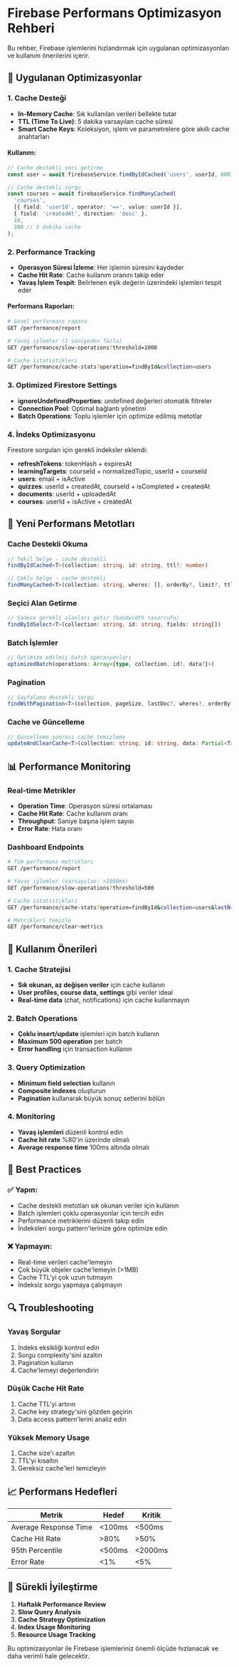 # Firebase Performans Optimizasyon Rehberi

Bu rehber, Firebase işlemlerini hızlandırmak için uygulanan optimizasyonları ve kullanım önerilerini içerir.

## 🚀 Uygulanan Optimizasyonlar

### 1. Cache Desteği
- **In-Memory Cache**: Sık kullanılan verileri bellekte tutar
- **TTL (Time To Live)**: 5 dakika varsayılan cache süresi
- **Smart Cache Keys**: Koleksiyon, işlem ve parametrelere göre akıllı cache anahtarları

#### Kullanım:
```typescript
// Cache destekli veri getirme
const user = await firebaseService.findByIdCached('users', userId, 600); // 10 dakika cache

// Cache destekli sorgu
const courses = await firebaseService.findManyCached(
  'courses',
  [{ field: 'userId', operator: '==', value: userId }],
  { field: 'createdAt', direction: 'desc' },
  10,
  300 // 5 dakika cache
);
```

### 2. Performance Tracking
- **Operasyon Süresi İzleme**: Her işlemin süresini kaydeder
- **Cache Hit Rate**: Cache kullanım oranını takip eder
- **Yavaş İşlem Tespit**: Belirlenen eşik değerin üzerindeki işlemleri tespit eder

#### Performans Raporları:
```bash
# Genel performans raporu
GET /performance/report

# Yavaş işlemler (1 saniyeden fazla)
GET /performance/slow-operations?threshold=1000

# Cache istatistikleri
GET /performance/cache-stats?operation=findById&collection=users
```

### 3. Optimized Firestore Settings
- **ignoreUndefinedProperties**: undefined değerleri otomatik filtreler
- **Connection Pool**: Optimal bağlantı yönetimi
- **Batch Operations**: Toplu işlemler için optimize edilmiş metotlar

### 4. İndeks Optimizasyonu
Firestore sorguları için gerekli indeksler eklendi:
- **refreshTokens**: tokenHash + expiresAt
- **learningTargets**: courseId + normalizedTopic, userId + courseId
- **users**: email + isActive
- **quizzes**: userId + createdAt, courseId + isCompleted + createdAt
- **documents**: userId + uploadedAt
- **courses**: userId + isActive + createdAt

## 🔧 Yeni Performans Metotları

### Cache Destekli Okuma
```typescript
// Tekil belge - cache destekli
findByIdCached<T>(collection: string, id: string, ttl?: number)

// Çoklu belge - cache destekli  
findManyCached<T>(collection: string, wheres: [], orderBy?, limit?, ttl?)
```

### Seçici Alan Getirme
```typescript
// Sadece gerekli alanları getir (bandwidth tasarrufu)
findByIdSelect<T>(collection: string, id: string, fields: string[])
```

### Batch İşlemler
```typescript
// Optimize edilmiş batch operasyonları
optimizedBatch(operations: Array<{type, collection, id?, data?}>)
```

### Pagination
```typescript
// Sayfalama destekli sorgu
findWithPagination<T>(collection, pageSize, lastDoc?, wheres?, orderBy?)
```

### Cache ve Güncelleme
```typescript
// Güncelleme sonrası cache temizleme
updateAndClearCache<T>(collection: string, id: string, data: Partial<T>)
```

## 📊 Performance Monitoring

### Real-time Metrikler
- **Operation Time**: Operasyon süresi ortalaması
- **Cache Hit Rate**: Cache kullanım oranı
- **Throughput**: Saniye başına işlem sayısı
- **Error Rate**: Hata oranı

### Dashboard Endpoints
```bash
# Tüm performans metrikleri
GET /performance/report

# Yavaş işlemler (varsayılan: >1000ms)
GET /performance/slow-operations?threshold=500

# Cache istatistikleri
GET /performance/cache-stats?operation=findById&collection=users&lastN=100

# Metrikleri temizle
GET /performance/clear-metrics
```

## 🎯 Kullanım Önerileri

### 1. Cache Stratejisi
- **Sık okunan, az değişen veriler** için cache kullanın
- **User profiles, course data, settings** gibi veriler ideal
- **Real-time data** (chat, notifications) için cache kullanmayın

### 2. Batch Operations
- **Çoklu insert/update** işlemleri için batch kullanın
- **Maximum 500 operation** per batch
- **Error handling** için transaction kullanın

### 3. Query Optimization
- **Minimum field selection** kullanın
- **Composite indexes** oluşturun
- **Pagination** kullanarak büyük sonuç setlerini bölün

### 4. Monitoring
- **Yavaş işlemleri** düzenli kontrol edin
- **Cache hit rate** %80'in üzerinde olmalı
- **Average response time** 100ms altında olmalı

## 🚨 Best Practices

### ✅ Yapın:
- Cache destekli metotları sık okunan veriler için kullanın
- Batch işlemleri çoklu operasyonlar için tercih edin
- Performance metriklerini düzenli takip edin
- İndeksleri sorgu pattern'lerinize göre optimize edin

### ❌ Yapmayın:
- Real-time verileri cache'lemeyin
- Çok büyük objeler cache'lemeyin (>1MB)
- Cache TTL'yi çok uzun tutmayın
- İndeksiz sorgu yapmaya çalışmayın

## 🔍 Troubleshooting

### Yavaş Sorgular
1. İndeks eksikliği kontrol edin
2. Sorgu complexity'sini azaltın  
3. Pagination kullanın
4. Cache'lemeyi değerlendirin

### Düşük Cache Hit Rate
1. Cache TTL'yi artırın
2. Cache key strategy'sini gözden geçirin
3. Data access pattern'lerini analiz edin

### Yüksek Memory Usage
1. Cache size'ı azaltın
2. TTL'yi kısaltın
3. Gereksiz cache'leri temizleyin

## 📈 Performans Hedefleri

| Metrik | Hedef | Kritik |
|--------|--------|--------|
| Average Response Time | <100ms | <500ms |
| Cache Hit Rate | >80% | >50% |
| 95th Percentile | <500ms | <2000ms |
| Error Rate | <1% | <5% |

## 🔄 Sürekli İyileştirme

1. **Haftalık Performance Review**
2. **Slow Query Analysis** 
3. **Cache Strategy Optimization**
4. **Index Usage Monitoring**
5. **Resource Usage Tracking**

Bu optimizasyonlar ile Firebase işlemleriniz önemli ölçüde hızlanacak ve daha verimli hale gelecektir.
